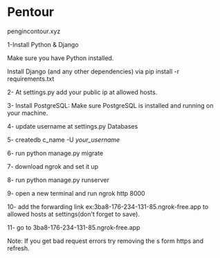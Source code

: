 # Pentour

pengincontour.xyz

1-Install Python & Django

Make sure you have Python installed.

Install Django (and any other dependencies) via pip install -r requirements.txt

2- At settings.py add your public ip at allowed hosts.

3- Install PostgreSQL: Make sure PostgreSQL is installed and running on your machine.

4- update username at settings.py Databases

5- createdb c_name -U *your_username*

6- run python manage.py migrate

7- download ngrok and set it up

8- run python manage.py runserver

9- open a new terminal and run ngrok http 8000

10- add the forwarding link ex:3ba8-176-234-131-85.ngrok-free.app to allowed hosts at settings(don't forget to save).

11- go to 3ba8-176-234-131-85.ngrok-free.app

Note: If you get bad request errors try removing the s form https and refresh.



